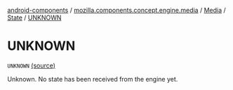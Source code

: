 [android-components](../../../index.md) / [mozilla.components.concept.engine.media](../../index.md) / [Media](../index.md) / [State](index.md) / [UNKNOWN](./-u-n-k-n-o-w-n.md)

# UNKNOWN

`UNKNOWN` [(source)](https://github.com/mozilla-mobile/android-components/blob/master/components/concept/engine/src/main/java/mozilla/components/concept/engine/media/Media.kt#L86)

Unknown. No state has been received from the engine yet.

